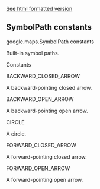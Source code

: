 [See html formatted version](https://huasofoundries.github.io/google-maps-documentation/SymbolPath.html)


SymbolPath constants
--------------------

google.maps.SymbolPath constants

Built-in symbol paths.

Constants

BACKWARD\_CLOSED\_ARROW

A backward-pointing closed arrow.

BACKWARD\_OPEN\_ARROW

A backward-pointing open arrow.

CIRCLE

A circle.

FORWARD\_CLOSED\_ARROW

A forward-pointing closed arrow.

FORWARD\_OPEN\_ARROW

A forward-pointing open arrow.